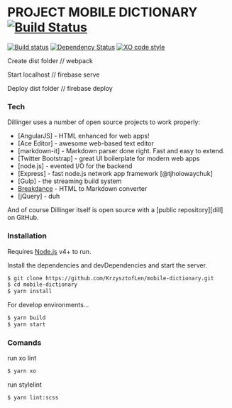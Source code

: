 # PROJECT MOBILE DICTIONARY[![Build Status](https://travis-ci.org/KrzysztofLen/mobile-dictionary.svg?branch=master)](https://travis-ci.org/KrzysztofLen/mobile-dictionary)
[![Build status](https://ci.appveyor.com/api/projects/status/gauttiq7v97as25a?svg=true)](https://ci.appveyor.com/project/KrzysztofLen/mobile-dictionary)
[![Dependency Status](https://dependencyci.com/github/KrzysztofLen/mobile-dictionary/badge)](https://dependencyci.com/github/KrzysztofLen/mobile-dictionary)
[![XO code style](https://img.shields.io/badge/code_style-XO-5ed9c7.svg)](https://github.com/sindresorhus/xo)


Create dist folder
// webpack

Start localhost
// firebase serve

Deploy dist folder 
// firebase deploy

### Tech

Dillinger uses a number of open source projects to work properly:

* [AngularJS] - HTML enhanced for web apps!
* [Ace Editor] - awesome web-based text editor
* [markdown-it] - Markdown parser done right. Fast and easy to extend.
* [Twitter Bootstrap] - great UI boilerplate for modern web apps
* [node.js] - evented I/O for the backend
* [Express] - fast node.js network app framework [@tjholowaychuk]
* [Gulp] - the streaming build system
* [Breakdance](http://breakdance.io) - HTML to Markdown converter
* [jQuery] - duh

And of course Dillinger itself is open source with a [public repository][dill]
 on GitHub.

### Installation

Requires [Node.js](https://nodejs.org/) v4+ to run.

Install the dependencies and devDependencies and start the server.

```sh
$ git clone https://github.com/KrzysztofLen/mobile-dictionary.git
$ cd mobile-dictionary
$ yarn install
```

For develop environments...

```sh
$ yarn build
$ yarn start
```

### Comands

run xo lint
```sh
$ yarn xo
```
run stylelint
```sh
$ yarn lint:scss
```
